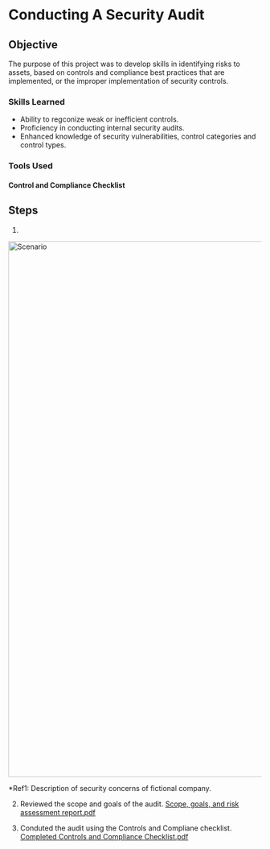# Conducting A Security Audit

## Objective

The purpose of this project was to develop skills in identifying risks to assets, based on controls and compliance best practices that are implemented, or the improper implementation of security controls.

### Skills Learned

- Ability to regconize weak or inefficient controls.
- Proficiency in conducting internal security audits.
- Enhanced knowledge of security vulnerabilities, control categories and control types.

### Tools Used

#### Control and Compliance Checklist

## Steps
1.
<img width="1064" alt="Scenario" src="https://github.com/Cassford/Conducting-a-security-audit/assets/172983465/edbd7a0d-897e-48f0-bd33-767219ba43e3">

*Ref1: Description of security concerns of fictional company.

2. Reviewed the scope and goals of the audit.
   [Scope, goals, and risk assessment report.pdf](https://github.com/user-attachments/files/16076771/Scope.goals.and.risk.assessment.report.pdf)
   
3. Conduted the audit using the Controls and Compliane checklist.
[Completed Controls and Compliance Checklist.pdf](https://github.com/user-attachments/files/16086647/Completed.Controls.and.Compliance.Checklist.pdf)



